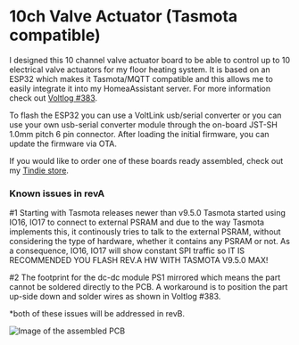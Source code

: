 # 10ch Valve Actuator (Tasmota compatible)
I designed this 10 channel valve actuator board to be able to control up to 10 electrical valve actuators for my floor heating system. It is based on an ESP32 which makes it Tasmota/MQTT compatible and this allows me to easily integrate it into my HomeaAssistant server. For more information check out [Voltlog #383](https://youtu.be/kZS3ggG0QJI).

To flash the ESP32 you can use a VoltLink usb/serial converter or you can use your own usb-serial converter module through the on-board JST-SH 1.0mm pitch 6 pin connector. After loading the initial firmware, you can update the firmware via OTA. 

If you would like to order one of these boards ready assembled, check out my [Tindie store](https://www.tindie.com/products/voltlog/tasmota-esp32-floor-heating-valve-controller/).

### Known issues in revA
#1 Starting with Tasmota releases newer than v9.5.0 Tasmota started using IO16, IO17 to connect to external PSRAM and due to the way Tasmota implements this, it continously tries to talk to the external PSRAM, without considering the type of hardware, whether it contains any PSRAM or not. As a consequence, IO16, IO17 will show constant SPI traffic so IT IS RECOMMENDED YOU FLASH REV.A HW WITH TASMOTA V9.5.0 MAX!

#2 The footprint for the dc-dc module PS1 mirrored which means the part cannot be soldered directly to the PCB. A workaround is to position the part up-side down and solder wires as shown in Voltlog #383.

*both of these issues will be addressed in revB.

![Image of the assembled PCB](valve-actuator.jpg)
